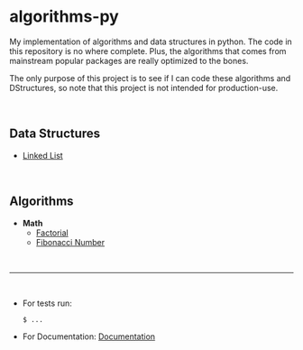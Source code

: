 # algorithms-py

My implementation of algorithms and data structures in python. The code in this repository is no where complete. Plus, the algorithms that comes from mainstream popular packages are really optimized to the bones.

The only purpose of this project is to see if I can code these algorithms and DStructures, so note that this project is not intended for production-use.

<br>

## Data Structures

- [Linked List](./data-structures/linked-list.py)  

<br>

## Algorithms

- **Math**
  - [Factorial](./algorithms/math/factorial.py)
  - [Fibonacci Number](./algorithms/math/fibonacci.py)


<br>

---

<br>

- For tests run:
  ```
  $ ...
  ```

- For Documentation: [Documentation](./docs/index.md)
